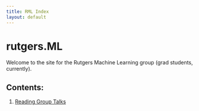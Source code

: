 ```yaml
---
title: RML Index
layout: default
---
```


# rutgers.ML

Welcome to the site for the Rutgers Machine Learning group (grad students, currently).

## Contents:
1. [Reading Group Talks](http://rml.ada.sh/talks.html)
